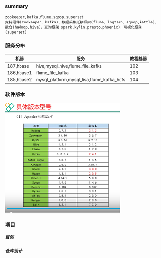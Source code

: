 ### summary

```
zookeeper,kafka,flume,sqoop,superset
支持组件(zookeeper，kafka)，数据采集迁移框架(flume，logtash，sqoop,kettle)，数仓(hadoop,hive)，查询框架(spark,kylin,presto,phoenix)，可视化框架(superset)
```

### 服务分布

| 机器       | 服务                                       | 教程机器 |
| ---------- | ------------------------------------------ | -------- |
| 187,hbase  | hive,mysql_hive,flume_file_kafka           | 102      |
| 186,hbase1 | flume_file_kafka                           | 103      |
| 185,hbase2 | mysql_platform,mysql_lisa,flume_kafka_hdfs | 104      |

### 软件版本

![软件版本](..\resources\images\image-20220103163534955.png)

### 项目

##### 目的

##### 仓库设计
